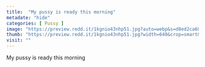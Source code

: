 ```yaml
---
title:  "My pussy is ready this morning"
metadate: "hide"
categories: [ Pussy ]
image: "https://preview.redd.it/1kgnio43nhp51.jpg?auto=webp&s=d8ed2ca688b194b439ed97b2d5d4a515200fc739"
thumb: "https://preview.redd.it/1kgnio43nhp51.jpg?width=640&crop=smart&auto=webp&s=a0458b25aca7bdaf228bf4cfc72439f48e1534eb"
visit: ""
---
```

My pussy is ready this morning
